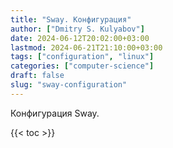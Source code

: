```yaml
---
title: "Sway. Конфигурация"
author: ["Dmitry S. Kulyabov"]
date: 2024-06-12T20:02:00+03:00
lastmod: 2024-06-21T21:10:00+03:00
tags: ["configuration", "linux"]
categories: ["computer-science"]
draft: false
slug: "sway-configuration"
---
```


Конфигурация Sway.

<!--more-->

{{< toc >}}
